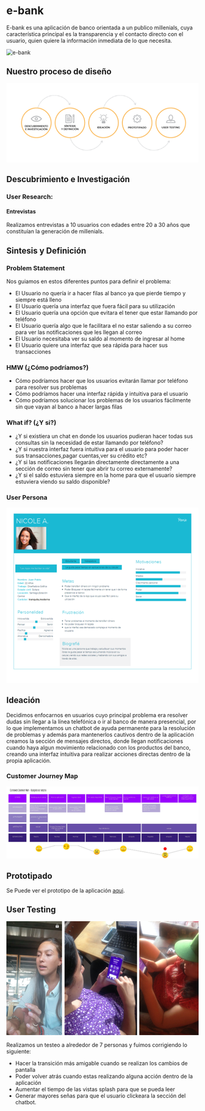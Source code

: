 # e-bank

E-bank es una aplicación de banco orientada a un publico millenials, cuya característica principal es la transparencia y el contacto directo con el usuario, quien quiere la información inmediata de lo que necesita.


![e-bank](https://user-images.githubusercontent.com/20954661/37966979-5b172f0c-31a0-11e8-895b-fbc8e4c146ab.png)

## Nuestro proceso de diseño

![e-bank](img/proceso.png)

## Descubrimiento e Investigación

### User Research:
#### Entrevistas
Realizamos entrevistas a 10 usuarios con edades entre 20 a 30 años que constituían la generación de millenials.

## Sintesis y Definición
### Problem Statement
Nos guiamos en estos diferentes puntos para definir el problema:

* El Usuario no quería ir a hacer filas al banco ya que pierde tiempo y siempre está lleno
* El Usuario quería una interfaz que fuera fácil para su utilización
* El Usuario quería una opción que evitara el tener que estar llamando por teléfono
* El Usuario quería algo que le facilitara el no estar saliendo a su correo para ver las
  notificaciones que les llegan al correo 
* El Usuario necesitaba ver su saldo al momento de ingresar al home 
* El Usuario quiere una interfaz que sea rápida para hacer sus transacciones 

### HMW (¿Cómo podríamos?)

* Cómo podríamos hacer que los usuarios evitarán llamar por teléfono para resolver sus 
  problemas
* Cómo podríamos hacer una interfaz rápida y intuitiva para el usuario
* Cómo podríamos solucionar los problemas de los usuarios fácilmente sin que vayan al 
  banco a hacer largas filas

### What if? (¿Y si?)

* ¿Y si existiera un chat en donde los usuarios pudieran hacer todas sus consultas sin la 
  necesidad de estar llamando por teléfono? 
* ¿Y si nuestra interfaz fuera intuitiva para el usuario para poder hacer sus 
  transacciones,pagar cuentas,ver su crédito etc?
* ¿Y si las notificaciones llegarán directamente directamente a una sección de correo sin 
  tener que abrir tu correo externamente? 
* ¿Y si el saldo estuviera siempre en la home para que el usuario siempre estuviera 
  viendo su saldo disponible? 

### User Persona
![e-bank](img/user-persona.png)

## Ideación

Decidimos enfocarnos en usuarios cuyo principal problema era resolver dudas sin llegar a la línea telefónica o ir al banco de manera presencial, por lo que implementamos un chatbot de ayuda permanente para la resolución de problemas y además para mantenerlos cautivos dentro de la aplicación creamos la sección de mensajes directos, donde llegan notificaciones cuando haya algun movimiento relacionado con los productos del banco, creando una interfaz intuitiva para realizar acciones directas dentro de la propia aplicación.

### Customer Journey Map
![e-bank](img/journey-map.jpg)

## Prototipado

Se Puede ver el prototipo de la aplicación [aqui](https://marvelapp.com/30abhhd).

## User Testing
![e-bank](img/test.jpg)

Realizamos un testeo a alrededor de 7 personas y fuimos corrigiendo lo siguiente:

* Hacer la transición más amigable cuando se realizan los cambios de pantalla
* Poder volver atrás cuando estas realizando alguna acción dentro de la aplicación
* Aumentar el tiempo de las vistas splash para que se pueda leer
* Generar mayores señas para que el usuario clickeara la sección del chatbot.






